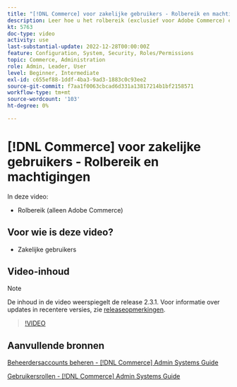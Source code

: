 ```yaml
---
title: "[!DNL Commerce] voor zakelijke gebruikers - Rolbereik en machtigingen"
description: Leer hoe u het rolbereik (exclusief voor Adobe Commerce) en de bijbehorende machtigingen per site of winkel definieert.
kt: 5763
doc-type: video
activity: use
last-substantial-update: 2022-12-28T00:00:00Z
feature: Configuration, System, Security, Roles/Permissions
topic: Commerce, Administration
role: Admin, Leader, User
level: Beginner, Intermediate
exl-id: c655ef88-1ddf-4ba3-9ad3-1883c0c93ee2
source-git-commit: f7aa1f0063cbcad6d331a13817214b1bf2158571
workflow-type: tm+mt
source-wordcount: '103'
ht-degree: 0%

---
```


# [!DNL Commerce] voor zakelijke gebruikers - Rolbereik en machtigingen

In deze video:

- Rolbereik (alleen Adobe Commerce)

## Voor wie is deze video?

- Zakelijke gebruikers

## Video-inhoud

>[!NOTE]
>
>De inhoud in de video weerspiegelt de release 2.3.1. Voor informatie over updates in recentere versies, zie [releaseopmerkingen](https://experienceleague.adobe.com/docs/commerce-operations/release/notes/overview.html).

>[!VIDEO](https://video.tv.adobe.com/v/35948?quality=12&learn=on)

## Aanvullende bronnen

[Beheerdersaccounts beheren - [!DNL Commerce] Admin Systems Guide](https://experienceleague.adobe.com/docs/commerce-admin/systems/user-accounts/permissions-users-all.html)

[Gebruikersrollen - [!DNL Commerce] Admin Systems Guide](https://experienceleague.adobe.com/docs/commerce-admin/systems/user-accounts/permissions-user-roles.html)
